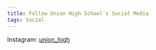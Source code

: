 ```yaml
---
title: Follow Union High School's Social Media
tags: Social
---
```

Instagram: <a href="url">union_high</a>